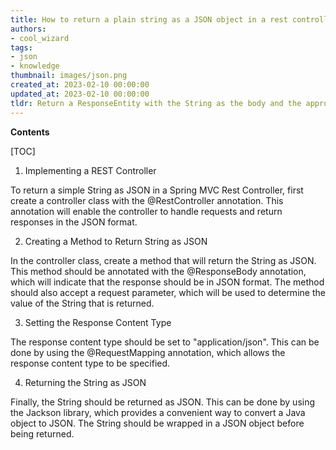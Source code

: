 ```yaml
---
title: How to return a plain string as a JSON object in a rest controller using spring mvc
authors:
- cool_wizard
tags:
- json
- knowledge
thumbnail: images/json.png
created_at: 2023-02-10 00:00:00
updated_at: 2023-02-10 00:00:00
tldr: Return a ResponseEntity with the String as the body and the appropriate headers set.
---
```


**Contents**

[TOC]

1. Implementing a REST Controller

To return a simple String as JSON in a Spring MVC Rest Controller, first create a controller class with the @RestController annotation. This annotation will enable the controller to handle requests and return responses in the JSON format.

2. Creating a Method to Return String as JSON

In the controller class, create a method that will return the String as JSON. This method should be annotated with the @ResponseBody annotation, which will indicate that the response should be in JSON format. The method should also accept a request parameter, which will be used to determine the value of the String that is returned.

3. Setting the Response Content Type

The response content type should be set to "application/json". This can be done by using the @RequestMapping annotation, which allows the response content type to be specified.

4. Returning the String as JSON

Finally, the String should be returned as JSON. This can be done by using the Jackson library, which provides a convenient way to convert a Java object to JSON. The String should be wrapped in a JSON object before being returned.
